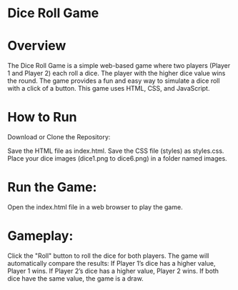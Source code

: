 # Dice Roll Game
# Overview

The Dice Roll Game is a simple web-based game where two players (Player 1 and Player 2) each roll a dice. The player with the higher dice value wins the round. The game provides a fun and easy way to simulate a dice roll with a click of a button. This game uses HTML, CSS, and JavaScript.

# How to Run

Download or Clone the Repository:

Save the HTML file as index.html.
Save the CSS file (styles) as styles.css.
Place your dice images (dice1.png to dice6.png) in a folder named images.
# Run the Game:

Open the index.html file in a web browser to play the game.
# Gameplay:

Click the "Roll" button to roll the dice for both players.
The game will automatically compare the results:
If Player 1’s dice has a higher value, Player 1 wins.
If Player 2’s dice has a higher value, Player 2 wins.
If both dice have the same value, the game is a draw.
